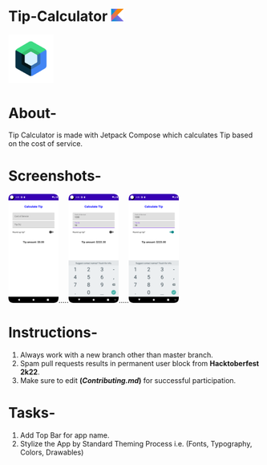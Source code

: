# Tip-Calculator  <img src="Images/Kotlin_Icon.png" width="25">
<img src="Images/jc_logo.png" width="90">

# About-
Tip Calculator is made with Jetpack Compose which calculates Tip based on the cost of service.

# Screenshots-
<img src="Images/tip_calculator_01.png" width="100">.....<img src="Images/tip_calculator_02.png" width="100">.....<img src="Images/tip_calculator_03.png" width="100">



# Instructions-
1. Always work with a new branch other than master branch.
2. Spam pull requests results in permanent user block from **Hacktoberfest 2k22**.
3. Make sure to edit **(*Contributing.md*)** for successful participation.

# Tasks-
1. Add Top Bar for app name.
2. Stylize the App by Standard Theming Process i.e. (Fonts, Typography, Colors, Drawables)

